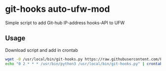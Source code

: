 # git-hooks auto-ufw-mod
Simple script to add Git-hub IP-address hooks-API to UFW
## Usage
Download script and add in crontab
```bash
wget -O /usr/local/bin/git-hooks.py https://raw.githubusercontent.com/FarSetV/git-hooks/master/git-hooks.py
echo "0 2 * * * /usr/bin/python3 /usr/local/bin/git-hooks.py" | crontab -
```
